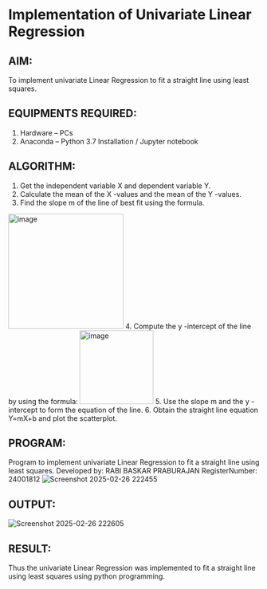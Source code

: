 # Implementation of Univariate Linear Regression
## AIM:
To implement univariate Linear Regression to fit a straight line using least squares.

## EQUIPMENTS REQUIRED:
1. Hardware – PCs
2. Anaconda – Python 3.7 Installation / Jupyter notebook

## ALGORITHM:
1. Get the independent variable X and dependent variable Y.
2. Calculate the mean of the X -values and the mean of the Y -values.
3. Find the slope m of the line of best fit using the formula. 
<img width="231" alt="image" src="https://user-images.githubusercontent.com/93026020/192078527-b3b5ee3e-992f-46c4-865b-3b7ce4ac54ad.png">
4. Compute the y -intercept of the line by using the formula:
<img width="148" alt="image" src="https://user-images.githubusercontent.com/93026020/192078545-79d70b90-7e9d-4b85-9f8b-9d7548a4c5a4.png">
5. Use the slope m and the y -intercept to form the equation of the line.
6. Obtain the straight line equation Y=mX+b and plot the scatterplot.

## PROGRAM:
Program to implement univariate Linear Regression to fit a straight line using least squares.
Developed by: RABI BASKAR PRABURAJAN 
RegisterNumber: 24001812
![Screenshot 2025-02-26 222455](https://github.com/user-attachments/assets/c7164ac8-ffbe-41be-83e3-12ef82405f57)


## OUTPUT:
![Screenshot 2025-02-26 222605](https://github.com/user-attachments/assets/f60c367a-a101-402e-8a43-e7ac2b85b5e3)



## RESULT:
Thus the univariate Linear Regression was implemented to fit a straight line using least squares using python programming.
